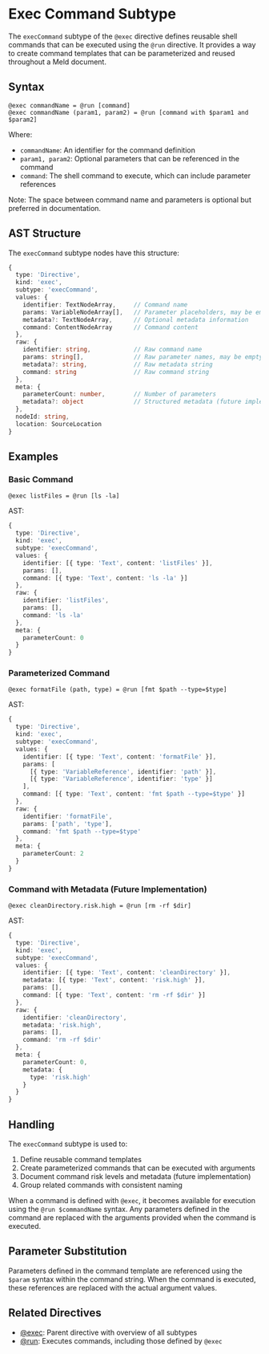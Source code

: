 # Exec Command Subtype

The `execCommand` subtype of the `@exec` directive defines reusable shell commands that can be executed using the `@run` directive. It provides a way to create command templates that can be parameterized and reused throughout a Meld document.

## Syntax

```meld
@exec commandName = @run [command]
@exec commandName (param1, param2) = @run [command with $param1 and $param2]
```

Where:
- `commandName`: An identifier for the command definition
- `param1, param2`: Optional parameters that can be referenced in the command
- `command`: The shell command to execute, which can include parameter references

Note: The space between command name and parameters is optional but preferred in documentation.

## AST Structure

The `execCommand` subtype nodes have this structure:

```typescript
{
  type: 'Directive',
  kind: 'exec',
  subtype: 'execCommand',
  values: {
    identifier: TextNodeArray,     // Command name
    params: VariableNodeArray[],   // Parameter placeholders, may be empty
    metadata?: TextNodeArray,      // Optional metadata information
    command: ContentNodeArray      // Command content
  },
  raw: {
    identifier: string,            // Raw command name
    params: string[],              // Raw parameter names, may be empty array
    metadata?: string,             // Raw metadata string
    command: string                // Raw command string
  },
  meta: {
    parameterCount: number,        // Number of parameters
    metadata?: object              // Structured metadata (future implementation)
  },
  nodeId: string,
  location: SourceLocation
}
```

## Examples

### Basic Command

```meld
@exec listFiles = @run [ls -la]
```

AST:
```typescript
{
  type: 'Directive',
  kind: 'exec',
  subtype: 'execCommand',
  values: {
    identifier: [{ type: 'Text', content: 'listFiles' }],
    params: [],
    command: [{ type: 'Text', content: 'ls -la' }]
  },
  raw: {
    identifier: 'listFiles',
    params: [],
    command: 'ls -la'
  },
  meta: {
    parameterCount: 0
  }
}
```

### Parameterized Command

```meld
@exec formatFile (path, type) = @run [fmt $path --type=$type]
```

AST:
```typescript
{
  type: 'Directive',
  kind: 'exec',
  subtype: 'execCommand',
  values: {
    identifier: [{ type: 'Text', content: 'formatFile' }],
    params: [
      [{ type: 'VariableReference', identifier: 'path' }],
      [{ type: 'VariableReference', identifier: 'type' }]
    ],
    command: [{ type: 'Text', content: 'fmt $path --type=$type' }]
  },
  raw: {
    identifier: 'formatFile',
    params: ['path', 'type'],
    command: 'fmt $path --type=$type'
  },
  meta: {
    parameterCount: 2
  }
}
```

### Command with Metadata (Future Implementation)

```meld
@exec cleanDirectory.risk.high = @run [rm -rf $dir]
```

AST:
```typescript
{
  type: 'Directive',
  kind: 'exec',
  subtype: 'execCommand',
  values: {
    identifier: [{ type: 'Text', content: 'cleanDirectory' }],
    metadata: [{ type: 'Text', content: 'risk.high' }],
    params: [],
    command: [{ type: 'Text', content: 'rm -rf $dir' }]
  },
  raw: {
    identifier: 'cleanDirectory',
    metadata: 'risk.high',
    params: [],
    command: 'rm -rf $dir'
  },
  meta: {
    parameterCount: 0,
    metadata: {
      type: 'risk.high'
    }
  }
}
```

## Handling

The `execCommand` subtype is used to:

1. Define reusable command templates
2. Create parameterized commands that can be executed with arguments
3. Document command risk levels and metadata (future implementation)
4. Group related commands with consistent naming

When a command is defined with `@exec`, it becomes available for execution using the `@run $commandName` syntax. Any parameters defined in the command are replaced with the arguments provided when the command is executed.

## Parameter Substitution

Parameters defined in the command template are referenced using the `$param` syntax within the command string. When the command is executed, these references are replaced with the actual argument values.

## Related Directives

- [@exec](./exec.md): Parent directive with overview of all subtypes
- [@run](./run.md): Executes commands, including those defined by `@exec`